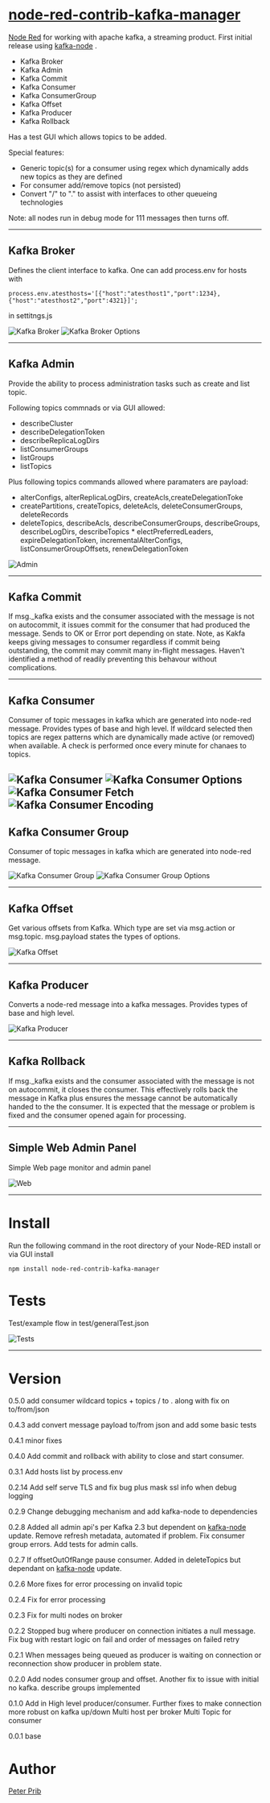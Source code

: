 # [node-red-contrib-kafka-manager][2]
[Node Red][1] for working with apache kafka, a streaming product.
First initial release using [kafka-node][4] .

* Kafka Broker
* Kafka Admin
* Kafka Commit
* Kafka Consumer
* Kafka ConsumerGroup
* Kafka Offset
* Kafka Producer
* Kafka Rollback

Has a test GUI which allows topics to be added.

Special features:
* Generic topic(s) for a consumer using regex which dynamically adds new topics as they are defined
* For consumer add/remove topics (not persisted)
* Convert "/" to "." to assist with interfaces to other queueing technologies

Note: all nodes run in debug mode for 111 messages then turns off.

------------------------------------------------------------

## Kafka Broker

Defines the client interface to kafka. One can add process.env for hosts with 

	process.env.atesthosts='[{"host":"atesthost1","port":1234},{"host":"atesthost2","port":4321}]';

in settitngs.js

![Kafka Broker](documentation/broker.JPG "Kafka Broker")
![Kafka Broker Options](documentation/brokerOptions.JPG "Kafka Broker Options")

------------------------------------------------------------

## Kafka Admin

Provide the ability to process administration tasks such as create and list topic. 

Following topics commnads or via GUI allowed:

*   describeCluster
*   describeDelegationToken
*   describeReplicaLogDirs
*   listConsumerGroups
*   listGroups
*   listTopics

Plus following topics commands allowed where paramaters are payload:
*   alterConfigs, alterReplicaLogDirs, createAcls,createDelegationToke
*   createPartitions, createTopics, deleteAcls, deleteConsumerGroups, deleteRecords
*   deleteTopics, describeAcls, describeConsumerGroups, describeGroups, describeLogDirs, describeTopics   *   electPreferredLeaders, expireDelegationToken, incrementalAlterConfigs, listConsumerGroupOffsets, renewDelegationToken


![Admin](documentation/admin.JPG "Admin")

------------------------------------------------------------

## Kafka Commit

If msg._kafka exists and the consumer associated with the message is not on autocommit, it issues commit for the consumer that had produced the message.  Sends to OK or Error port depending on state.
Note, as Kakfa keeps giving messages to consumer regardless if commit being outstanding, the commit may commit many in-flight messages.  Haven't identified a method of readily preventing this behavour without complications.

------------------------------------------------------------

## Kafka Consumer

Consumer of topic messages in kafka which are generated into node-red message. 
Provides types of base and high level.
If wildcard selected then topics are regex patterns which are dynamically made active (or removed) when available.
A check is performed once every minute for chanaes to topics.

![Kafka Consumer](documentation/consumer.JPG "Kafka Consumer")
![Kafka Consumer Options](documentation/consumerOptions.JPG "Kafka Consumer Options")
![Kafka Consumer Fetch](documentation/consumerFetch.JPG "Kafka Consumer Fetch")
![Kafka Consumer Encoding](documentation/consumerEncoding.JPG "Kafka Consumer Encoding")
------------------------------------------------------------

## Kafka Consumer Group

Consumer of topic messages in kafka which are generated into node-red message. 

![Kafka Consumer Group](documentation/consumerGroup.JPG "Kafka Consumer Group")
![Kafka Consumer Group Options](documentation/consumerGroupOptions.JPG "Kafka Consumer Options Group")

------------------------------------------------------------

## Kafka Offset

Get various offsets from Kafka. Which type are set via msg.action or msg.topic.  msg.payload states the types of options.



![Kafka Offset](documentation/offset.JPG "Kafka Offset")

------------------------------------------------------------

## Kafka Producer

Converts a node-red message into a kafka messages.
Provides types of base and high level.

![Kafka Producer](documentation/producer.JPG "Kafka Producer")


------------------------------------------------------------

## Kafka Rollback

If msg._kafka exists and the consumer associated with the message is not on autocommit, it closes the consumer.  This effectively rolls back the message in Kafka plus ensures the message cannot be automatically handed to the the consumer.  It is expected that the message or problem is fixed and the consumer opened again for processing.

------------------------------------------------------------

## Simple Web Admin Panel

Simple Web page monitor and admin panel 

![Web](documentation/webAdmin.JPG "Web")


------------------------------------------------------------

# Install

Run the following command in the root directory of your Node-RED install or via GUI install

    npm install node-red-contrib-kafka-manager


# Tests

Test/example flow in test/generalTest.json

![Tests](documentation/tests.JPG "Tests")


------------------------------------------------------------

# Version

0.5.0 add consumer wildcard topics + topics / to . along with fix on to/from/json

0.4.3 add convert message payload to/from json and add some basic tests

0.4.1 minor fixes

0.4.0 Add commit and rollback with ability to close and start consumer.

0.3.1 Add hosts list by process.env

0.2.14 Add self serve TLS and fix bug plus mask ssl info when debug logging

0.2.9 Change debugging mechanism and add kafka-node to dependencies

0.2.8 Added all admin api's per Kafka 2.3 but dependent on [kafka-node][4] update.
Remove refresh metadata, automated if problem.  Fix consumer group errors.  Add tests for admin calls.

0.2.7 If offsetOutOfRange pause consumer.  Added in deleteTopics but dependant on [kafka-node][4] update.

0.2.6 More fixes for error processing on invalid topic

0.2.4 Fix for error processing

0.2.3 Fix for multi nodes on broker

0.2.2 Stopped bug where producer on connection initiates a null message. Fix bug with restart logic on fail and order of messages on failed retry

0.2.1 When messages being queued as producer is waiting on connection or reconnection show producer in problem state.

0.2.0 Add nodes consumer group and offset.
	Another fix to issue with initial no kafka.
	describe groups implemented

0.1.0 Add in High level producer/consumer.
  	Further fixes to make connection more robust on kafka up/down
  	Multi host per broker
  	Multi Topic for consumer

0.0.1 base

# Author

[Peter Prib][3]

[1]: http://nodered.org "node-red home page"

[2]: https://www.npmjs.com/package/node-red-contrib-kafka-manager "source code"

[3]: https://github.com/peterprib "base github"

[4]: https://github.com/SOHU-Co/kafka-node "npm kafka-node"
